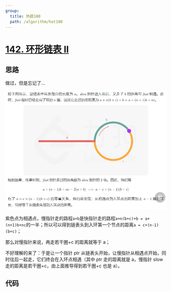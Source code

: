 ```yaml
---
group:
  title: 热题100
  path: /algorithm/hot100
---
```


# [142. 环形链表 II](https://leetcode.cn/problems/linked-list-cycle-ii/?favorite=2cktkvj)

## 思路

做过，但是忘记了...

![img.png](./img.png)

紫色点为相遇点，慢指针走的路程`a+b`是快指针走的路程`a+n(b+c)+b = a+(n+1)b+nc`的一半；所以可以得到链表头到入环第一个节点的距离`a = c+(n-1)(b+c)`；

那么对慢指针来说，再走若干圈+c 的距离就等于 a；

不好理解的来了：于是让一个指针 ptr 从链表头开始，让慢指针从相遇点开始，同时往后一起走，它们终会在入环点相遇（其中 ptr 走的距离就是 a，慢指针 slow 走的距离是若干圈+c，由上面推导得到若干圈+c 也是 a）。

## 代码

<code src='./index.tsx'></code>
